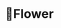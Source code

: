---
title: 🚪Flower
lastModified: 2023-05-19

# properties for note itself
noteType:
  # one or more of followings: 
  # Description|Comparsion|Step-by-step|case-study|Summarization|Infographic
  - 

tags:
  - entry-point
---